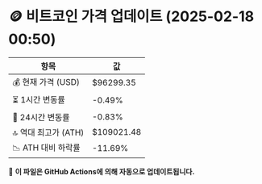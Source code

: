 # 🪙 비트코인 가격 업데이트 (2025-02-18 00:50)

| 항목                | 값 |
|--------------------|----------------|
| 💰 현재 가격 (USD) | $96299.35 |
| ⏳ 1시간 변동률    | -0.49% |
| 📆 24시간 변동률   | -0.83% |
| 🔝 역대 최고가 (ATH) | $109021.48 |
| 📉 ATH 대비 하락률 | -11.69% |

🔄 **이 파일은 GitHub Actions에 의해 자동으로 업데이트됩니다.**

